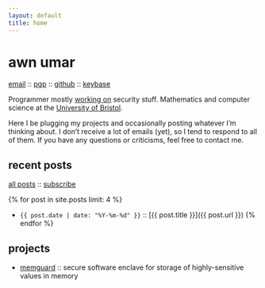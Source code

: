 ```yaml
---
layout: default
title: home
---
```


# awn umar

[email](mailto:awn@spacetime.dev) :: [pgp](/my/key.txt) :: [github](https://github.com/awnumar) :: [keybase](https://keybase.io/awn)

Programmer mostly [working on](https://github.com/awnumar) security stuff. Mathematics and computer science at the [University of Bristol](https://en.wikipedia.org/wiki/University_of_Bristol).

Here I be plugging my projects and occasionally posting whatever I’m thinking about. I don’t receive a lot of emails (yet), so I tend to respond to all of them. If you have any questions or criticisms, feel free to contact me.

## recent posts

[all posts](/posts) :: [subscribe](/feed.xml)

{% for post in site.posts limit: 4 %}
- `{{ post.date | date: "%Y-%m-%d" }}` :: [{{ post.title }}]({{ post.url }}) {% endfor %}

## projects

- [memguard](https://github.com/awnumar/memguard) :: secure software enclave for storage of highly-sensitive values in memory
